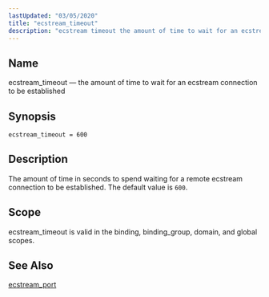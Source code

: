 ```yaml
---
lastUpdated: "03/05/2020"
title: "ecstream_timeout"
description: "ecstream timeout the amount of time to wait for an ecstream connection to be established ecstream timeout 600 The amount of time in seconds to spend waiting for a remote ecstream connection to be established The default value is 600 ecstream timeout is valid in the binding binding group domain..."
---
```


<a name="conf.ref.ecstream_timeout"></a> 
## Name

ecstream_timeout — the amount of time to wait for an ecstream connection to be established

## Synopsis

`ecstream_timeout = 600`

<a name="idp24434928"></a> 
## Description

The amount of time in seconds to spend waiting for a remote ecstream connection to be established. The default value is `600`.

<a name="idp24437296"></a> 
## Scope

ecstream_timeout is valid in the binding, binding_group, domain, and global scopes.

<a name="idp24439168"></a> 
## See Also

[ecstream_port](/momentum/4/config/ref-ecstream-port)